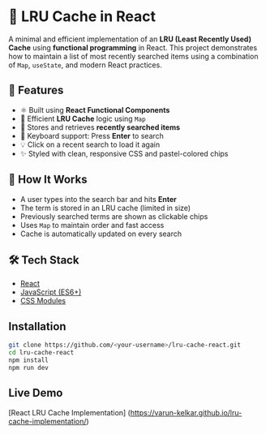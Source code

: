 # 🔁 LRU Cache in React

A minimal and efficient implementation of an **LRU (Least Recently Used) Cache** using **functional programming** in React. This project demonstrates how to maintain a list of most recently searched items using a combination of `Map`, `useState`, and modern React practices.

## 🚀 Features

- ⚛️ Built using **React Functional Components**
- 🔄 Efficient **LRU Cache** logic using `Map`
- 💾 Stores and retrieves **recently searched items**
- 🎯 Keyboard support: Press **Enter** to search
- 💡 Click on a recent search to load it again
- ✨ Styled with clean, responsive CSS and pastel-colored chips

## 🧠 How It Works

- A user types into the search bar and hits **Enter**
- The term is stored in an LRU cache (limited in size)
- Previously searched terms are shown as clickable chips
- Uses `Map` to maintain order and fast access
- Cache is automatically updated on every search

## 🛠️ Tech Stack

- [React](https://reactjs.org/)
- [JavaScript (ES6+)](https://developer.mozilla.org/en-US/docs/Web/JavaScript)
- [CSS Modules](https://github.com/css-modules/css-modules)

## Installation

```bash
git clone https://github.com/<your-username>/lru-cache-react.git
cd lru-cache-react
npm install
npm run dev
```

## Live Demo

[React LRU Cache Implementation] (https://varun-kelkar.github.io/lru-cache-implementation/)
